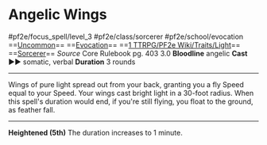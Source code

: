 # Angelic Wings
#pf2e/focus_spell/level_3 #pf2e/class/sorcerer #pf2e/school/evocation 
==[Uncommon](../../../../../TTRPGShare-Pathfinder-2E-Vault/rules/traits/uncommon.md)== ==[Evocation](../../../../../TTRPGShare-Pathfinder-2E-Vault/rules/traits/evocation.md)== ==[1 TTRPG/PF2e Wiki/Traits/Light](1%20TTRPG/PF2e%20Wiki/Traits/Light)== ==[Sorcerer](../../../../../TTRPGShare-Pathfinder-2E-Vault/rules/traits/sorcerer.md)==
*Source* Core Rulebook pg. 403 3.0
**Bloodline** angelic
**Cast** ►► somatic, verbal
**Duration** 3 rounds

---
Wings of pure light spread out from your back, granting you a fly Speed equal to your Speed. Your wings cast bright light in a 30-foot radius. When this spell's duration would end, if you're still flying, you float to the ground, as feather fall.

<hr>

**Heightened (5th)** The duration increases to 1 minute.